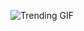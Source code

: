 
<!-- GIF_SECTION -->
![Trending GIF](https://media2.giphy.com/media/v1.Y2lkPThiYjIxNzcybnZwa3h1djA2bWh3OWxkeWYwc2cwdzBhdWR6NWtnbzg3YjJrZWxlMCZlcD12MV9naWZzX3NlYXJjaCZjdD1n/xT8qBsOjMOcdeGJIU8/giphy.gif)
<!-- END_GIF_SECTION -->

